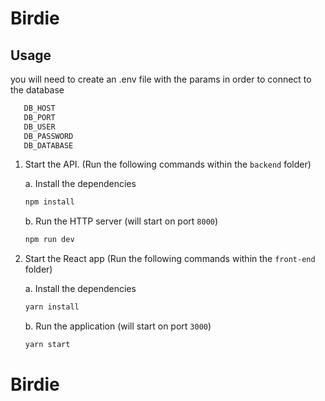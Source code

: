 # Birdie


## Usage


you will need to create an .env file with the params in order to connect to the database

   ```bash
      DB_HOST
      DB_PORT
      DB_USER
      DB_PASSWORD
      DB_DATABASE
   ```

1. Start the API. (Run the following commands within the `backend` folder)

   a. Install the dependencies

   ```bash
   npm install
   ```

   b. Run the HTTP server (will start on port `8000`)

   ```bash
   npm run dev
   ```

2. Start the React app  (Run the following commands within the `front-end` folder)

    a. Install the dependencies

   ```bash
   yarn install
   ```

   b. Run the application (will start on port `3000`)

   ```bash
   yarn start
   ```
# Birdie
